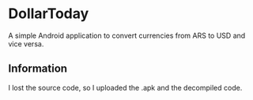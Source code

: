 # DollarToday
A simple Android application to convert currencies from ARS to USD and vice versa.

## Information
I lost the source code, so I uploaded the .apk and the decompiled code.
